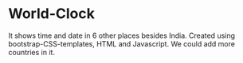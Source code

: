 # World-Clock
It shows time and date in 6 other places besides India.
Created using bootstrap-CSS-templates, HTML and Javascript.
We could add more countries in it.
